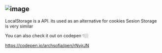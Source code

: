 ![image](https://user-images.githubusercontent.com/97490682/190518514-782c4059-2867-4f68-844c-a8125cb6c34a.png)
---
LocalStorage is a API.
its used as an alternative for cookies
Sesion Storage is very similar

You can also check it out on codepen 👇🏼

https://codepen.io/archsofia/pen/rNvjrJN

